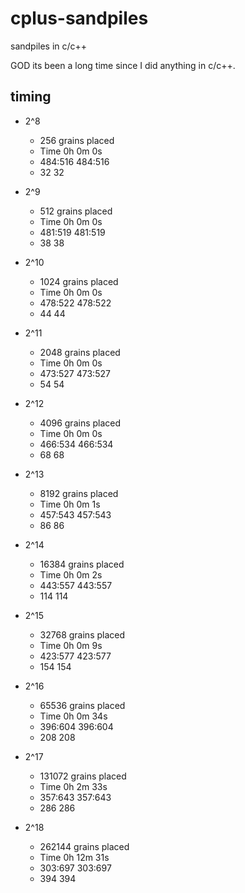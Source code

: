# cplus-sandpiles
sandpiles in c/c++ 


GOD its been a long time since I did anything in c/c++.

## timing

- 2^8
  - 256 grains placed
  - Time 0h 0m 0s
  - 484:516 484:516
  - 32 32

- 2^9
  - 512 grains placed
  - Time 0h 0m 0s
  - 481:519 481:519
  - 38 38

- 2^10
  - 1024 grains placed
  - Time 0h 0m 0s
  - 478:522 478:522
  - 44 44

- 2^11
  - 2048 grains placed
  - Time 0h 0m 0s
  - 473:527 473:527
  - 54 54

- 2^12
  - 4096 grains placed
  - Time 0h 0m 0s
  - 466:534 466:534
  - 68 68

- 2^13
  - 8192 grains placed
  - Time 0h 0m 1s
  - 457:543 457:543
  - 86 86

- 2^14
  - 16384 grains placed
  - Time 0h 0m 2s
  - 443:557 443:557
  - 114 114

- 2^15
  - 32768 grains placed
  - Time 0h 0m 9s
  - 423:577 423:577
  - 154 154

- 2^16
  - 65536 grains placed
  - Time 0h 0m 34s
  - 396:604 396:604
  - 208 208

- 2^17
  - 131072 grains placed
  - Time 0h 2m 33s
  - 357:643 357:643
  - 286 286

- 2^18
  - 262144 grains placed
  - Time 0h 12m 31s
  - 303:697 303:697
  - 394 394
